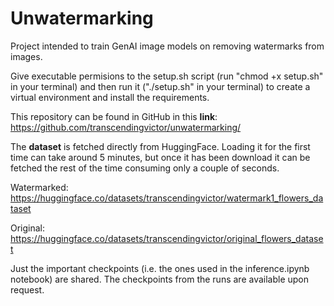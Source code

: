 # Unwatermarking
Project intended to train GenAI image models on removing watermarks from images.

Give executable permisions to the setup.sh script (run "chmod +x setup.sh" in your terminal) and then run it ("./setup.sh" in your terminal) to create a virtual environment and install the requirements.

This repository can be found in GitHub in this **link**: https://github.com/transcendingvictor/unwatermarking/

The **dataset** is fetched directly from HuggingFace. Loading it for the first time can take around 5 minutes, but once it has been download it can be fetched the rest of the time consuming only a couple of seconds.

Watermarked: https://huggingface.co/datasets/transcendingvictor/watermark1_flowers_dataset

Original: https://huggingface.co/datasets/transcendingvictor/original_flowers_dataset

Just the important checkpoints (i.e. the ones used in the inference.ipynb notebook) are shared. The checkpoints from the runs are available upon request.
